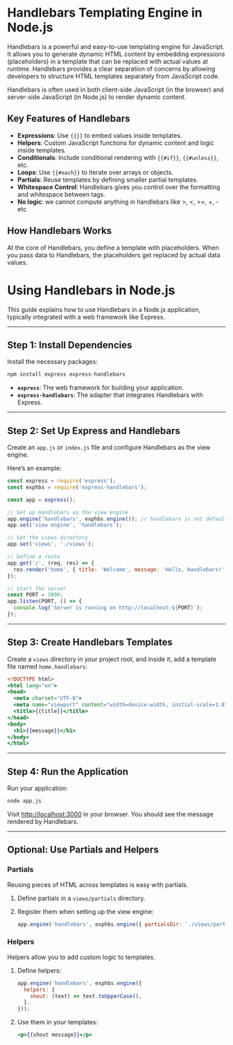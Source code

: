 # Handlebars Templating Engine in Node.js

Handlebars is a powerful and easy-to-use templating engine for JavaScript. It allows you to generate dynamic HTML content by embedding expressions (placeholders) in a template that can be replaced with actual values at runtime. Handlebars provides a clear separation of concerns by allowing developers to structure HTML templates separately from JavaScript code.

Handlebars is often used in both client-side JavaScript (in the browser) and server-side JavaScript (in Node.js) to render dynamic content.

## Key Features of Handlebars

- **Expressions**: Use `{{}}` to embed values inside templates.
- **Helpers**: Custom JavaScript functions for dynamic content and logic inside templates.
- **Conditionals**: Include conditional rendering with `{{#if}}`, `{{#unless}}`, etc.
- **Loops**: Use `{{#each}}` to iterate over arrays or objects.
- **Partials**: Reuse templates by defining smaller partial templates.
- **Whitespace Control**: Handlebars gives you control over the formatting and whitespace between tags.
- **No logic**: we cannot compute anything in handlebars like >, <, >=, +, - etc

## How Handlebars Works

At the core of Handlebars, you define a template with placeholders. When you pass data to Handlebars, the placeholders get replaced by actual data values.

# Using Handlebars in Node.js

This guide explains how to use Handlebars in a Node.js application, typically integrated with a web framework like Express.

---

## Step 1: Install Dependencies

Install the necessary packages:

```bash
npm install express express-handlebars
```

- **`express`**: The web framework for building your application.
- **`express-handlebars`**: The adapter that integrates Handlebars with Express.

---

## Step 2: Set Up Express and Handlebars

Create an `app.js` or `index.js` file and configure Handlebars as the view engine.

Here’s an example:

```javascript
const express = require('express');
const exphbs = require('express-handlebars');

const app = express();

// Set up Handlebars as the view engine
app.engine('handlebars', exphbs.engine()); // handlebars is not default to express so we have to install it seperately and set the engine, the function returns the initialized view engine which is returned to 'handlebars' here. --- Files hsould be saved with .handlebars and if app.engine('hbs', exphbs.engine()); files should be saved with .hbs
app.set('view engine', 'handlebars');

// Set the views directory
app.set('views', './views');

// Define a route
app.get('/', (req, res) => {
  res.render('home', { title: 'Welcome', message: 'Hello, Handlebars!' });
});

// Start the server
const PORT = 3000;
app.listen(PORT, () => {
  console.log(`Server is running on http://localhost:${PORT}`);
});
```

---

## Step 3: Create Handlebars Templates

Create a `views` directory in your project root, and inside it, add a template file named `home.handlebars`:

```handlebars
<!DOCTYPE html>
<html lang="en">
<head>
  <meta charset="UTF-8">
  <meta name="viewport" content="width=device-width, initial-scale=1.0">
  <title>{{title}}</title>
</head>
<body>
  <h1>{{message}}</h1>
</body>
</html>
```

---

## Step 4: Run the Application

Run your application:

```bash
node app.js
```

Visit [http://localhost:3000](http://localhost:3000) in your browser. You should see the message rendered by Handlebars.

---

## Optional: Use Partials and Helpers

### Partials

Reusing pieces of HTML across templates is easy with partials.

1. Define partials in a `views/partials` directory.
2. Register them when setting up the view engine:

   ```javascript
   app.engine('handlebars', exphbs.engine({ partialsDir: './views/partials' }));
   ```

### Helpers

Helpers allow you to add custom logic to templates.

1. Define helpers:

   ```javascript
   app.engine('handlebars', exphbs.engine({
     helpers: {
       shout: (text) => text.toUpperCase(),
     },
   }));
   ```

2. Use them in your templates:

   ```handlebars
   <p>{{shout message}}</p>
   
```